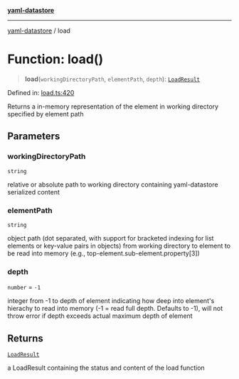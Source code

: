 [**yaml-datastore**](../README.md)

***

[yaml-datastore](../README.md) / load

# Function: load()

> **load**(`workingDirectoryPath`, `elementPath`, `depth`): [`LoadResult`](../classes/LoadResult.md)

Defined in: [load.ts:420](https://github.com/Mach30/yaml-datastore/blob/d5d047623885a5b96588d0c732ae7cb0a2fa92af/src/load.ts#L420)

Returns a in-memory representation of the element in working directory specified by element path

## Parameters

### workingDirectoryPath

`string`

relative or absolute path to working directory containing yaml-datastore serialized content

### elementPath

`string`

object path (dot separated, with support for bracketed indexing for list elements or key-value pairs in objects) from working directory to element to be read into memory (e.g., top-element.sub-element.property[3])

### depth

`number` = `-1`

integer from -1 to depth of element indicating how deep into element's hierachy to read into memory (-1 = read full depth. Defaults to -1), will not throw error if depth exceeds actual maximum depth of element

## Returns

[`LoadResult`](../classes/LoadResult.md)

a LoadResult containing the status and content of the load function
